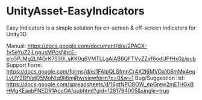 # UnityAsset-EasyIndicators
Easy Indicators is a simple solution for on-screen &amp; off-screen indicators for Unity3D

Manual: https://docs.google.com/document/d/e/2PACX-1vSeYuZ2jLggusMPcsNhcE-elo5PJMg2Lf4DrK7530l_sKK0q6VMTLLgAiAB6QFTVvZZxf6odUFfHx0z/pub
Support Form: https://docs.google.com/forms/d/e/1FAIpQLSfmnCr4X2l6MVOa108mMx4eqLvUYZBfVstD5MoNtq9Ii6mjRw/viewform?c=0&w=1
Bug/Suggestion list: https://docs.google.com/spreadsheets/d/16gtNPO8OW_epGrew2mE1HGxBHMgKEaebFNEDR1AcoOA/pubhtml?gid=1281794005&single=true
